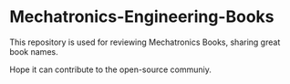 # Mechatronics-Engineering-Books

This repository is used for reviewing Mechatronics Books, sharing great book names.

Hope it can contribute to the open-source communiy.
